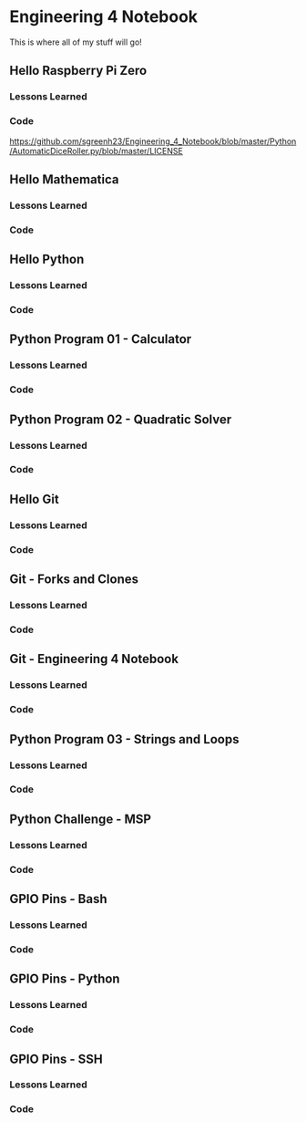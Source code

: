 # Engineering 4 Notebook
This is where all of my stuff will go!

## Hello Raspberry Pi Zero
### Lessons Learned
### Code
https://github.com/sgreenh23/Engineering_4_Notebook/blob/master/Python/AutomaticDiceRoller.py/blob/master/LICENSE
## Hello Mathematica
### Lessons Learned
### Code
## Hello Python
### Lessons Learned
### Code
## Python Program 01 - Calculator
### Lessons Learned
### Code
## Python Program 02 - Quadratic Solver
### Lessons Learned
### Code
## Hello Git
### Lessons Learned
### Code
## Git - Forks and Clones
### Lessons Learned
### Code
## Git - Engineering 4 Notebook
### Lessons Learned
### Code
## Python Program 03 - Strings and Loops
### Lessons Learned
### Code
## Python Challenge - MSP
### Lessons Learned
### Code
## GPIO Pins - Bash
### Lessons Learned
### Code
## GPIO Pins - Python
### Lessons Learned
### Code
## GPIO Pins - SSH
### Lessons Learned
### Code
